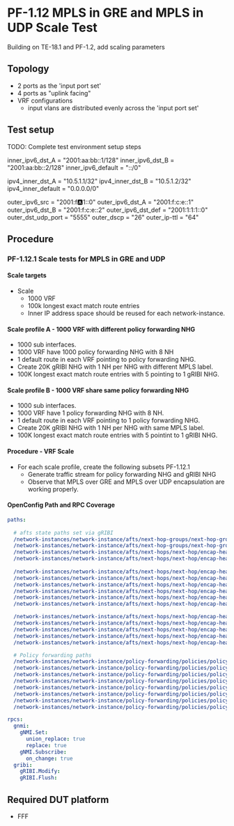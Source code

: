# PF-1.12 MPLS in GRE and MPLS in UDP Scale Test

Building on TE-18.1 and PF-1.2, add scaling parameters

## Topology

* 2 ports as the 'input port set'
* 4 ports as "uplink facing"
* VRF configurations
  * input vlans are distributed evenly across the 'input port set'

## Test setup

TODO: Complete test environment setup steps

inner_ipv6_dst_A = "2001:aa:bb::1/128"
inner_ipv6_dst_B = "2001:aa:bb::2/128"
inner_ipv6_default = "::/0"

ipv4_inner_dst_A = "10.5.1.1/32"
ipv4_inner_dst_B = "10.5.1.2/32"
ipv4_inner_default = "0.0.0.0/0"

outer_ipv6_src =      "2001:f:a:1::0"
outer_ipv6_dst_A =    "2001:f:c:e::1"
outer_ipv6_dst_B =    "2001:f:c:e::2"
outer_ipv6_dst_def =  "2001:1:1:1::0"
outer_dst_udp_port =  "5555"
outer_dscp =          "26"
outer_ip-ttl =        "64"

## Procedure

### PF-1.12.1 Scale tests for MPLS in GRE and UDP

#### Scale targets

* Scale
  * 1000 VRF
  * 100k longest exact match route entries
  * Inner IP address space should be reused for each network-instance.

#### Scale profile A - 1000 VRF with different policy forwarding NHG

* 1000 sub interfaces.
* 1000 VRF have 1000 policy forwarding NHG with 8 NH
* 1 default route in each VRF pointing to policy forwarding NHG.
* Create 20K gRIBI NHG with 1 NH per NHG with different MPLS label.
* 100K longest exact match route entries with 5 pointing to 1 gRIBI NHG.

#### Scale profile B - 1000 VRF share same policy forwarding NHG
* 1000 sub interfaces.
* 1000 VRF have 1 policy forwarding NHG with 8 NH.
* 1 default route in each VRF pointing to 1 policy forwarding NHG.
* Create 20K gRIBI NHG with 1 NH per NHG with same MPLS label.
* 100K longest exact match route entries with 5 pointint to 1 gRIBI NHG.


#### Procedure - VRF Scale

* For each scale profile, create the following subsets PF-1.12.1
  * Generate traffic stream for policy forwarding NHG and gRIBI NHG
  * Observe that MPLS over GRE and MPLS over UDP encapsulation are working properly.


#### OpenConfig Path and RPC Coverage

```yaml
paths:
 
  # afts state paths set via gRIBI
  /network-instances/network-instance/afts/next-hop-groups/next-hop-group/state/id:
  /network-instances/network-instance/afts/next-hop-groups/next-hop-group/next-hops/next-hop/state/index:
  /network-instances/network-instance/afts/next-hops/next-hop/encap-headers/encap-header/state/index:
  /network-instances/network-instance/afts/next-hops/next-hop/encap-headers/encap-header/state/type:
  
  /network-instances/network-instance/afts/next-hops/next-hop/encap-headers/encap-header/mpls/state/mpls-label-stack:
  /network-instances/network-instance/afts/next-hops/next-hop/encap-headers/encap-header/udp-v4/state/src-ip:
  /network-instances/network-instance/afts/next-hops/next-hop/encap-headers/encap-header/udp-v4/state/dst-ip:
  /network-instances/network-instance/afts/next-hops/next-hop/encap-headers/encap-header/udp-v4/state/dst-udp-port:
  /network-instances/network-instance/afts/next-hops/next-hop/encap-headers/encap-header/udp-v4/state/ip-ttl:
  /network-instances/network-instance/afts/next-hops/next-hop/encap-headers/encap-header/udp-v4/state/dscp:

  /network-instances/network-instance/afts/next-hops/next-hop/encap-headers/encap-header/udp-v6/state/src-ip:
  /network-instances/network-instance/afts/next-hops/next-hop/encap-headers/encap-header/udp-v6/state/dst-ip:
  /network-instances/network-instance/afts/next-hops/next-hop/encap-headers/encap-header/udp-v6/state/dst-udp-port:
  /network-instances/network-instance/afts/next-hops/next-hop/encap-headers/encap-header/udp-v6/state/ip-ttl:
  /network-instances/network-instance/afts/next-hops/next-hop/encap-headers/encap-header/udp-v6/state/dscp:

  # Policy forwarding paths
  /network-instances/network-instance/policy-forwarding/policies/policy/rules/rule/action/config/network-instance:
  /network-instances/network-instance/policy-forwarding/policies/policy/rules/rule/config/sequence-id:
  /network-instances/network-instance/policy-forwarding/policies/policy/rules/rule/action/encap-headers/encap-header/mpls/config/mpls-label-stack:
  /network-instances/network-instance/policy-forwarding/policies/policy/rules/rule/action/encap-headers/encap-header/gre/config/destination-ip:
  /network-instances/network-instance/policy-forwarding/policies/policy/rules/rule/action/encap-headers/encap-header/gre/config/dscp:
  /network-instances/network-instance/policy-forwarding/policies/policy/rules/rule/action/encap-headers/encap-header/gre/config/id:
  /network-instances/network-instance/policy-forwarding/policies/policy/rules/rule/action/encap-headers/encap-header/gre/config/ip-ttl:
  /network-instances/network-instance/policy-forwarding/policies/policy/rules/rule/action/encap-headers/encap-header/gre/config/source-ip:

rpcs:
  gnmi:
    gNMI.Set:
      union_replace: true
      replace: true
    gNMI.Subscribe:
      on_change: true
  gribi:
    gRIBI.Modify:
    gRIBI.Flush:
```

## Required DUT platform

* FFF